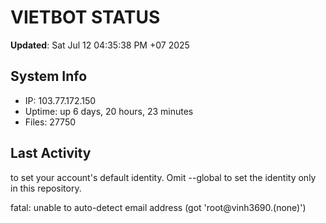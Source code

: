 # VIETBOT STATUS
**Updated**: Sat Jul 12 04:35:38 PM +07 2025

## System Info
- IP: 103.77.172.150
- Uptime: up 6 days, 20 hours, 23 minutes
- Files: 27750

## Last Activity

to set your account's default identity.
Omit --global to set the identity only in this repository.

fatal: unable to auto-detect email address (got 'root@vinh3690.(none)')
